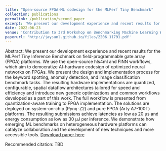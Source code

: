 ```yaml
---
title: "Open-source FPGA-ML codesign for the MLPerf Tiny Benchmark"
collection: publications
permalink: /publication/second_paper
excerpt: 'We present our development experience and recent results for the MLPerf Tiny Inference Benchmark on field-programmable gate array (FPGA) platforms. We use the open-source hls4ml and FINN workflows, which aim to democratize AI-hardware codesign of optimized neural networks on FPGAs. We present the design and implementation process for the keyword spotting, anomaly detection, and image classification benchmark tasks. The resulting hardware implementations are quantized, configurable, spatial dataflow architectures tailored for speed and efficiency and introduce new generic optimizations and common workflows developed as a part of this work. The full workflow is presented from quantization-aware training to FPGA implementation. The solutions are deployed on system-on-chip (Pynq-Z2) and pure FPGA (Arty A7-100T) platforms. The resulting submissions achieve latencies as low as 20 μs and energy consumption as low as 30 μJ per inference. We demonstrate how emerging ML benchmarks on heterogeneous hardware platforms can catalyze collaboration and the development of new techniques and more accessible tools.'
date: 2022-06-23
venue: 'Contribution to 3rd Workshop on Benchmarking Machine Learning Workloads on Emerging Hardware (MLBench) at 5th Conference on Machine Learning and Systems (MLSys)'
paperurl: 'http://jaysunl.github.io/files/2206.11791.pdf'
---
```

Abstract: We present our development experience and recent results for the MLPerf Tiny Inference Benchmark on field-programmable gate array (FPGA) platforms. We use the open-source hls4ml and FINN workflows, which aim to democratize AI-hardware codesign of optimized neural networks on FPGAs. We present the design and implementation process for the keyword spotting, anomaly detection, and image classification benchmark tasks. The resulting hardware implementations are quantized, configurable, spatial dataflow architectures tailored for speed and efficiency and introduce new generic optimizations and common workflows developed as a part of this work. The full workflow is presented from quantization-aware training to FPGA implementation. The solutions are deployed on system-on-chip (Pynq-Z2) and pure FPGA (Arty A7-100T) platforms. The resulting submissions achieve latencies as low as 20 μs and energy consumption as low as 30 μJ per inference. We demonstrate how emerging ML benchmarks on heterogeneous hardware platforms can catalyze collaboration and the development of new techniques and more accessible tools.
[Download paper here](http://academicpages.github.io/files/2206.11791.pdf)

Recommended citation: TBD
